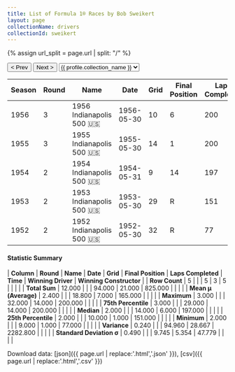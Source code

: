 ```yaml
---
title: List of Formula 1® Races by Bob Sweikert
layout: page
collectionName: drivers
collectionId: sweikert
---
```


{% assign url_split = page.url | split: "/" %}
<div id="collection-navigation">
<button onclick="selector.options[selector.selectedIndex-1].value && (window.location = selector.options[selector.selectedIndex-1].value);">&lt; Prev</button>
<button onclick="selector.options[selector.selectedIndex+1].value && (window.location = selector.options[selector.selectedIndex+1].value);">Next &gt;</button>
<select id="selector" onchange="this.options[this.selectedIndex].value && (window.location = this.options[this.selectedIndex].value);">
  {% for collectionId in site.data[page.collectionName].refs %}
    {% if collectionId == page.collectionId %}
      {% assign selected = "selected" %}
    {% else %}
      {% assign selected = "" %}
    {% endif %}
    {% assign profile = site.data[page.collectionName][collectionId].profile %}
    <option value="/f1/{{ page.collectionName }}/{{ collectionId }}/{{ url_split[4] }}" {{ selected }}>{{ profile.collection_name }}</option>
  {% endfor %}
</select>
</div>

| Season | Round | Name | Date | Grid | Final Position | Laps Completed | Time | Winning Driver | Winning Constructor |
|--|--|--|--|--|--|--|--|--|--|
| 1956 | 3 | 1956 Indianapolis 500 🇺🇸 | 1956-05-30 | 10 | 6 | 200 | +5:35.05 | Pat Flaherty 🇺🇸 | Watson 🇺🇸 |
| 1955 | 3 | 1955 Indianapolis 500 🇺🇸 | 1955-05-30 | 14 | 1 | 200 | 3:53:59.53 | Bob Sweikert 🇺🇸 | Kurtis Kraft 🇺🇸 |
| 1954 | 2 | 1954 Indianapolis 500 🇺🇸 | 1954-05-31 | 9 | 14 | 197 |   | Bill Vukovich 🇺🇸 | Kurtis Kraft 🇺🇸 |
| 1953 | 2 | 1953 Indianapolis 500 🇺🇸 | 1953-05-30 | 29 | R | 151 |   | Bill Vukovich 🇺🇸 | Kurtis Kraft 🇺🇸 |
| 1952 | 2 | 1952 Indianapolis 500 🇺🇸 | 1952-05-30 | 32 | R | 77 |   | Troy Ruttman 🇺🇸 | Kuzma 🇺🇸 |

#### Statistic Summary

| **Column** | **Round** | **Name** | **Date** | **Grid** | **Final Position** | **Laps Completed** | **Time** | **Winning Driver** | **Winning Constructor** |
| **Row Count** | 5 |  |  | 5 | 3 | 5 |  |  |  |
| **Total Sum** | 12.000 |  |  | 94.000 | 21.000 | 825.000 |  |  |  |
| **Mean μ (Average)** | 2.400 |  |  | 18.800 | 7.000 | 165.000 |  |  |  |
| **Maximum** | 3.000 |  |  | 32.000 | 14.000 | 200.000 |  |  |  |
| **75th Percentile** | 3.000 |  |  | 29.000 | 14.000 | 200.000 |  |  |  |
| **Median** | 2.000 |  |  | 14.000 | 6.000 | 197.000 |  |  |  |
| **25th Percentile** | 2.000 |  |  | 10.000 | 1.000 | 151.000 |  |  |  |
| **Minimum** | 2.000 |  |  | 9.000 | 1.000 | 77.000 |  |  |  |
| **Variance** | 0.240 |  |  | 94.960 | 28.667 | 2282.800 |  |  |  |
| **Standard Deviation σ** | 0.490 |  |  | 9.745 | 5.354 | 47.779 |  |  |  |

Download data: [json]({{ page.url | replace:'.html','.json' }}), [csv]({{ page.url | replace:'.html','.csv' }})

